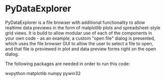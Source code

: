 PyDataExplorer
==============

PyDataExplorer is a file browser with additional functionality to allow realtime data previews in the form of matplotlib plots and spreadsheet-style grid views.  It is build to allow modular use of each of the components in your own code - as an example, a custom "open file" dialog is presented, which uses the file browser GUI to allow the user to select a file to open, and that file is previewed in plot and data preview forms right on the open dialog.

The following packages are needed in order to run this code:

wxpython
matplotlib
numpy
pywin32

